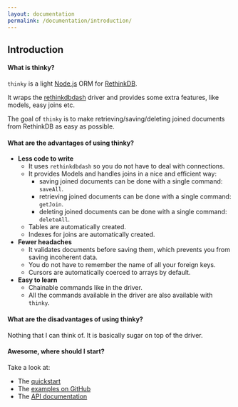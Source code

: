 ```yaml
---
layout: documentation
permalink: /documentation/introduction/
---
```


## Introduction

#### What is thinky?

`thinky` is a light [Node.js](http://nodejs.org) ORM for [RethinkDB](http://rethinkdb.com).

It wraps the [rethinkdbdash](https://github.com/neumino/rethinkdbdash) driver and provides some extra features, like models, easy joins etc.

The goal of `thinky` is to make retrieving/saving/deleting joined documents from RethinkDB as
easy as possible.


#### What are the advantages of using thinky?

- __Less code to write__
    - It uses `rethinkdbdash` so you do not have to deal with connections.
    - It provides Models and handles joins in a nice and efficient way:
        - saving joined documents can be done with a single command: `saveAll`.
        - retrieving joined documents can be done with a single command: `getJoin`.
        - deleting  joined documents can be done with a single command: `deleteAll`.
    - Tables are automatically created.
    - Indexes for joins are automatically created.
- __Fewer headaches__
    - It validates documents before saving them, which prevents you from saving incoherent data.
    - You do not have to remember the name of all your foreign keys.
    - Cursors are automatically coerced to arrays by default.
- __Easy to learn__
    - Chainable commands like in the driver.
    - All the commands available in the driver are also available with `thinky`.


#### What are the disadvantages of using thinky?

Nothing that I can think of. It is basically sugar on top of the driver.


#### Awesome, where should I start?


Take a look at:

- The [quickstart](/thinky/documentation/)
- The [examples on GitHub](https://github.com/neumino/thinky/tree/master/examples)
- The [API documentation](/thinky/documentation/api/thinky/)

